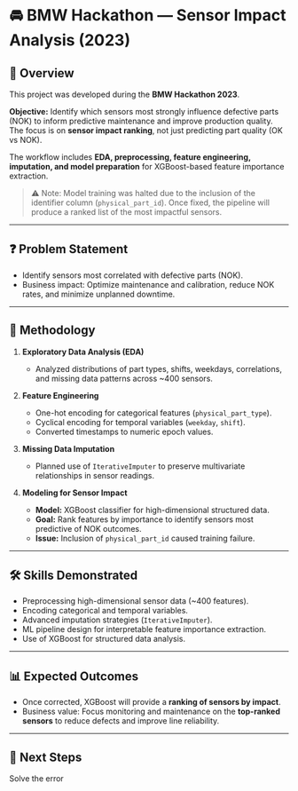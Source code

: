 # 🚘 BMW Hackathon — Sensor Impact Analysis (2023)

## 📝 Overview
This project was developed during the **BMW Hackathon 2023**.

**Objective:** Identify which sensors most strongly influence defective parts (NOK) to inform predictive maintenance and improve production quality. The focus is on **sensor impact ranking**, not just predicting part quality (OK vs NOK).

The workflow includes **EDA, preprocessing, feature engineering, imputation, and model preparation** for XGBoost-based feature importance extraction.

> ⚠️ Note: Model training was halted due to the inclusion of the identifier column (`physical_part_id`). Once fixed, the pipeline will produce a ranked list of the most impactful sensors.

---

## ❓ Problem Statement
- Identify sensors most correlated with defective parts (NOK).  
- Business impact: Optimize maintenance and calibration, reduce NOK rates, and minimize unplanned downtime.

---

## 🔬 Methodology
1. **Exploratory Data Analysis (EDA)**  
   - Analyzed distributions of part types, shifts, weekdays, correlations, and missing data patterns across ~400 sensors.

2. **Feature Engineering**  
   - One-hot encoding for categorical features (`physical_part_type`).  
   - Cyclical encoding for temporal variables (`weekday`, `shift`).  
   - Converted timestamps to numeric epoch values.

3. **Missing Data Imputation**  
   - Planned use of `IterativeImputer` to preserve multivariate relationships in sensor readings.

4. **Modeling for Sensor Impact**  
   - **Model:** XGBoost classifier for high-dimensional structured data.  
   - **Goal:** Rank features by importance to identify sensors most predictive of NOK outcomes.  
   - **Issue:** Inclusion of `physical_part_id` caused training failure.

---

## 🛠️ Skills Demonstrated
- Preprocessing high-dimensional sensor data (~400 features).  
- Encoding categorical and temporal variables.  
- Advanced imputation strategies (`IterativeImputer`).  
- ML pipeline design for interpretable feature importance extraction.  
- Use of XGBoost for structured data analysis.

---

## 📊 Expected Outcomes
- Once corrected, XGBoost will provide a **ranking of sensors by impact**.  
- Business value: Focus monitoring and maintenance on the **top-ranked sensors** to reduce defects and improve line reliability.

---

## 🚀 Next Steps
Solve the error

